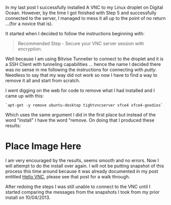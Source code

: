 In my last post I successfully installed A VNC to my Linux droplet on Digital Ocean. However, by the time I got finished with Step 5 and successfully connected to the server, I managed to mess it all up to the point of no return ...(for a novice that is).

It started when I decided to follow the instructions beginning with:
> Recommended Step - Secure your VNC server session with encryption.

Well because I am using Bitvise Tunnelier to connect to the droplet and it is a SSH Client with tunneling capabilities ... hence the name I decided there was no sense in me following the instructions for connecting with *putty*. Needless to say that my way did not work so now I have to find a way to remove it all and start from scratch.

I went digging on the web for code to remove what I had installed and I came up with this:
    
    `apt-get -y remove ubuntu-desktop tightvncserver xfce4 xfce4-goodies`
Which uses the same argument I did in the first place but instead of the word "install" I have the word "remove. On doing that I produced these results:
# Place Image Here #
I am very encouraged by the results, seems smooth and no errors. Now I will attempt to do the install over again. I will not be putting snapshot of this process this time around because it was already documented in my post entitled [Hello VNC](http://hello-vnc), please see that post for a walk through.

After redoing the steps I was still unable to connect to the VNC until I started comparing the messages from the snapshots I took from my prior install on 10/04/2013.

